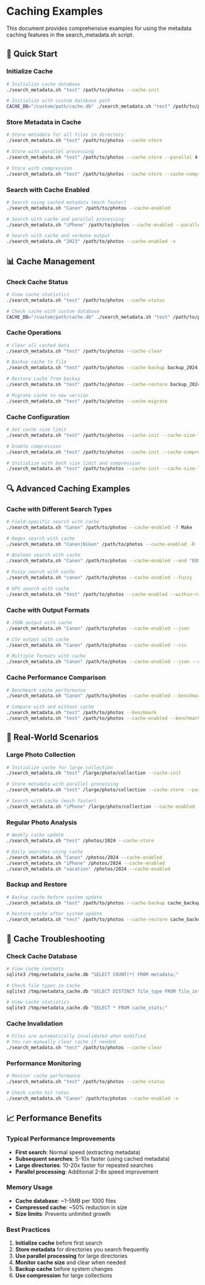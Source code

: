 # Caching Examples

This document provides comprehensive examples for using the metadata caching features in the search_metadata.sh script.

## 🚀 Quick Start

### Initialize Cache
```bash
# Initialize cache database
./search_metadata.sh "test" /path/to/photos --cache-init

# Initialize with custom database path
CACHE_DB="/custom/path/cache.db" ./search_metadata.sh "test" /path/to/photos --cache-init
```

### Store Metadata in Cache
```bash
# Store metadata for all files in directory
./search_metadata.sh "test" /path/to/photos --cache-store

# Store with parallel processing
./search_metadata.sh "test" /path/to/photos --cache-store --parallel 4

# Store with compression
./search_metadata.sh "test" /path/to/photos --cache-store --cache-compress
```

### Search with Cache Enabled
```bash
# Search using cached metadata (much faster)
./search_metadata.sh "Canon" /path/to/photos --cache-enabled

# Search with cache and parallel processing
./search_metadata.sh "iPhone" /path/to/photos --cache-enabled --parallel 4

# Search with cache and verbose output
./search_metadata.sh "2023" /path/to/photos --cache-enabled -v
```

## 📊 Cache Management

### Check Cache Status
```bash
# View cache statistics
./search_metadata.sh "test" /path/to/photos --cache-status

# Check cache with custom database
CACHE_DB="/custom/path/cache.db" ./search_metadata.sh "test" /path/to/photos --cache-status
```

### Cache Operations
```bash
# Clear all cached data
./search_metadata.sh "test" /path/to/photos --cache-clear

# Backup cache to file
./search_metadata.sh "test" /path/to/photos --cache-backup backup_2024.db

# Restore cache from backup
./search_metadata.sh "test" /path/to/photos --cache-restore backup_2024.db

# Migrate cache to new version
./search_metadata.sh "test" /path/to/photos --cache-migrate
```

### Cache Configuration
```bash
# Set cache size limit
./search_metadata.sh "test" /path/to/photos --cache-init --cache-size-limit "100MB"

# Enable compression
./search_metadata.sh "test" /path/to/photos --cache-init --cache-compress

# Initialize with both size limit and compression
./search_metadata.sh "test" /path/to/photos --cache-init --cache-size-limit "50MB" --cache-compress
```

## 🔍 Advanced Caching Examples

### Cache with Different Search Types
```bash
# Field-specific search with cache
./search_metadata.sh "Canon" /path/to/photos --cache-enabled -f Make

# Regex search with cache
./search_metadata.sh "Canon|Nikon" /path/to/photos --cache-enabled -R

# Boolean search with cache
./search_metadata.sh "Canon" /path/to/photos --cache-enabled --and "EOS"

# Fuzzy search with cache
./search_metadata.sh "canon" /path/to/photos --cache-enabled --fuzzy

# GPS search with cache
./search_metadata.sh "test" /path/to/photos --cache-enabled --within-radius "37.7749,-122.4194,10"
```

### Cache with Output Formats
```bash
# JSON output with cache
./search_metadata.sh "Canon" /path/to/photos --cache-enabled --json

# CSV output with cache
./search_metadata.sh "Canon" /path/to/photos --cache-enabled --csv

# Multiple formats with cache
./search_metadata.sh "Canon" /path/to/photos --cache-enabled --json --csv
```

### Cache Performance Comparison
```bash
# Benchmark cache performance
./search_metadata.sh "Canon" /path/to/photos --cache-enabled --benchmark

# Compare with and without cache
./search_metadata.sh "test" /path/to/photos --benchmark
./search_metadata.sh "test" /path/to/photos --cache-enabled --benchmark
```

## 🎯 Real-World Scenarios

### Large Photo Collection
```bash
# Initialize cache for large collection
./search_metadata.sh "test" /large/photo/collection --cache-init

# Store metadata with parallel processing
./search_metadata.sh "test" /large/photo/collection --cache-store --parallel 8

# Search with cache (much faster)
./search_metadata.sh "iPhone" /large/photo/collection --cache-enabled --parallel 4
```

### Regular Photo Analysis
```bash
# Weekly cache update
./search_metadata.sh "test" /photos/2024 --cache-store

# Daily searches using cache
./search_metadata.sh "Canon" /photos/2024 --cache-enabled
./search_metadata.sh "iPhone" /photos/2024 --cache-enabled
./search_metadata.sh "vacation" /photos/2024 --cache-enabled
```

### Backup and Restore
```bash
# Backup cache before system update
./search_metadata.sh "test" /path/to/photos --cache-backup cache_backup_$(date +%Y%m%d).db

# Restore cache after system update
./search_metadata.sh "test" /path/to/photos --cache-restore cache_backup_20240115.db
```

## 🔧 Cache Troubleshooting

### Check Cache Database
```bash
# View cache contents
sqlite3 /tmp/metadata_cache.db "SELECT COUNT(*) FROM metadata;"

# Check file types in cache
sqlite3 /tmp/metadata_cache.db "SELECT DISTINCT file_type FROM file_info;"

# View cache statistics
sqlite3 /tmp/metadata_cache.db "SELECT * FROM cache_stats;"
```

### Cache Invalidation
```bash
# Files are automatically invalidated when modified
# You can manually clear cache if needed
./search_metadata.sh "test" /path/to/photos --cache-clear
```

### Performance Monitoring
```bash
# Monitor cache performance
./search_metadata.sh "test" /path/to/photos --cache-status

# Check cache hit rates
./search_metadata.sh "Canon" /path/to/photos --cache-enabled -v
```

## 📈 Performance Benefits

### Typical Performance Improvements
- **First search**: Normal speed (extracting metadata)
- **Subsequent searches**: 5-10x faster (using cached metadata)
- **Large directories**: 10-20x faster for repeated searches
- **Parallel processing**: Additional 2-8x speed improvement

### Memory Usage
- **Cache database**: ~1-5MB per 1000 files
- **Compressed cache**: ~50% reduction in size
- **Size limits**: Prevents unlimited growth

### Best Practices
1. **Initialize cache** before first search
2. **Store metadata** for directories you search frequently
3. **Use parallel processing** for large directories
4. **Monitor cache size** and clear when needed
5. **Backup cache** before system changes
6. **Use compression** for large collections 